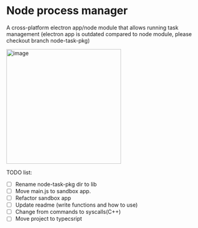 # Node process manager

A cross-platform electron app/node module that allows running task management (electron app is outdated compared to node module, please checkout branch node-task-pkg)

<img src="https://user-images.githubusercontent.com/109567240/179655649-6c3250e9-88a8-472d-8533-3af7c4f6008f.png" alt="image" width="300px">

TODO list:
- [ ] Rename node-task-pkg dir to lib
- [ ] Move main.js to sandbox app.
- [ ] Refactor sandbox app
- [ ] Update readme (write functions and how to use)
- [ ] Change from commands to syscalls(C++)
- [ ] Move project to typecsript
